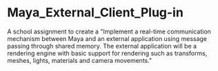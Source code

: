 # Maya_External_Client_Plug-in
A school assignment to create a "Implement a real-time communication mechanism between Maya and an external application using message passing through shared memory. The external application will be a rendering engine with basic support for rendering such as transforms, meshes, lights, materials and camera movements."
